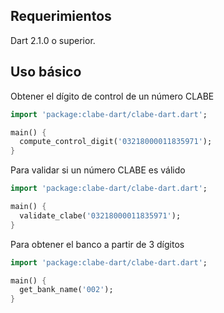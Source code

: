 ## Requerimientos
Dart 2.1.0 o superior.

## Uso básico

Obtener el dígito de control de un número CLABE
```dart
import 'package:clabe-dart/clabe-dart.dart';

main() {
  compute_control_digit('03218000011835971');
}
```


Para validar si un número CLABE es válido
```dart
import 'package:clabe-dart/clabe-dart.dart';

main() {
  validate_clabe('03218000011835971');
}
```

Para obtener el banco a partir de 3 dígitos
```dart
import 'package:clabe-dart/clabe-dart.dart';

main() {
  get_bank_name('002');
}
```
